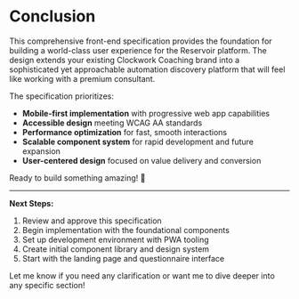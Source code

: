 # Conclusion

This comprehensive front-end specification provides the foundation for building a world-class user experience for the Reservoir platform. The design extends your existing Clockwork Coaching brand into a sophisticated yet approachable automation discovery platform that will feel like working with a premium consultant.

The specification prioritizes:
- **Mobile-first implementation** with progressive web app capabilities
- **Accessible design** meeting WCAG AA standards
- **Performance optimization** for fast, smooth interactions
- **Scalable component system** for rapid development and future expansion
- **User-centered design** focused on value delivery and conversion

Ready to build something amazing! 🚀

---

**Next Steps:**
1. Review and approve this specification
2. Begin implementation with the foundational components
3. Set up development environment with PWA tooling
4. Create initial component library and design system
5. Start with the landing page and questionnaire interface

Let me know if you need any clarification or want me to dive deeper into any specific section!